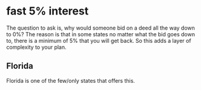 
# fast 5% interest
The question to ask is, why would someone bid on a deed all the way down to 0%? 
The reason is that in some states no matter what the bid goes down to, there is a minimum of 5% that you will get back. So this adds a layer of complexity to your plan. 




## Florida 
Florida is one of the few/only states that offers this. 